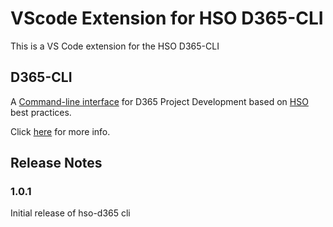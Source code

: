 # VScode Extension for HSO D365-CLI

This is a VS Code extension for the HSO D365-CLI

## D365-CLI

A [Command-line interface](https://en.wikipedia.org/wiki/Command-line_interface) for D365 Project
Development based on [HSO](https://www.hso.com) best practices. 

Click [here](https://github.com/hso-nn/d365-cli) for more info.

## Release Notes

### 1.0.1

Initial release of hso-d365 cli